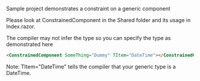Sample project demonstrates a constraint on a generic component

Please look at ConstrainedComponent in the Shared folder and its usage in Index.razor.

The compiler may not infer the type so you can specify the type as demonstrated here

``` HTML
<ConstrainedComponent SomeThing="Dummy" TItem="DateTime"></ConstrainedComponent>
```

Note: TItem="DateTime" tells the compiler that your generic type is a DateTime.